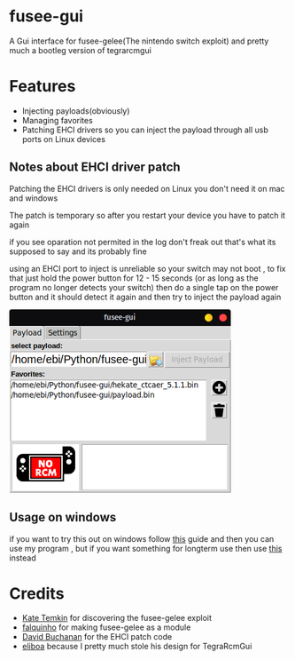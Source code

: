 # fusee-gui
A Gui interface for fusee-gelee(The nintendo switch exploit) and pretty much a bootleg version of tegrarcmgui
# Features
* Injecting payloads(obviously)
* Managing favorites
* Patching EHCI drivers so you can inject the payload through all usb ports on Linux devices
## Notes about EHCI driver patch
Patching the EHCI drivers is only needed on Linux you don't need it on mac and windows 

The patch is temporary so after you restart your device you have to patch it again

if you see oparation not permited in the log don't freak out that's what its supposed to say and its probably fine

using an EHCI port to inject is unreliable so your switch may not boot , to fix that just hold the power button for 12 - 15 seconds (or as long as the program no longer detects your switch) then do a single tap on the power button and it should detect it again and then try to inject the payload again

![alt text](screenshot.png)

## Usage on windows
if you want to try this out on windows follow [this](https://github.com/Qyriad/fusee-launcher/wiki/Instructions-(Windows)) guide and then you can use my program , but if you want something for longterm use then use [this](https://github.com/eliboa/TegraRcmGui) instead
# Credits
* [Kate Temkin](https://twitter.com/ktemkin "Her twitter") for discovering the fusee-gelee exploit
* [falquinho](https://github.com/falquinho) for making fusee-gelee as a module
* [David Buchanan](https://gist.github.com/DavidBuchanan314 "His gist repository") for the EHCI patch code 
* [eliboa](https://github.com/eliboa) because I pretty much stole his design for TegraRcmGui